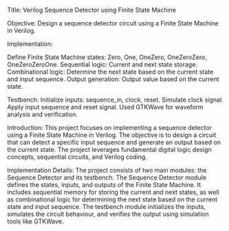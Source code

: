 Title: Verilog Sequence Detector using Finite State Machine

Objective: Design a sequence detector circuit using a Finite State Machine in Verilog.

Implementation:

Define Finite State Machine states: Zero, One, OneZero, OneZeroZero, OneZeroZeroOne.
Sequential logic: Current and next state storage.
Combinational logic: Determine the next state based on the current state and input sequence.
Output generation: Output value based on the current state.

Testbench:
Initialize inputs: sequence_in, clock, reset.
Simulate clock signal.
Apply input sequence and reset signal.
Used GTKWave for waveform analysis and verification.

Introduction:
This project focuses on implementing a sequence detector using a Finite State Machine in Verilog. The objective is to design a circuit that can detect a specific input sequence and generate an output based on the current state. The project leverages fundamental digital logic design concepts, sequential circuits, and Verilog coding.

Implementation Details:
The project consists of two main modules: the Sequence Detector and its testbench. 
The Sequence Detector module defines the states, inputs, and outputs of the Finite State Machine. 
It includes sequential memory for storing the current and next states, as well as combinational logic for determining the next state based on the current state and input sequence. 
The testbench module initializes the inputs, simulates the circuit behaviour, and verifies the output using simulation tools like GTKWave.




